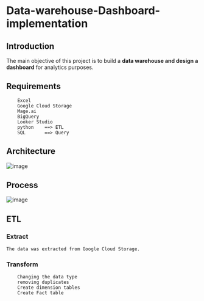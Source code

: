 # Data-warehouse-Dashboard-implementation

## Introduction
The main objective of this project is to build a **data warehouse and design a dashboard** for analytics purposes.

## Requirements
        Excel
        Google Cloud Storage
        Mage.ai
        BigQuery
        Looker Studio
        python    ==> ETL
        SQL       ==> Query

## Architecture
![image](https://github.com/priyanthan07/Data-warehouse-Dashboard-implementation/assets/129021635/d5b4aedb-024c-4b98-9a5e-60ae6721eccd)

## Process
![image](https://github.com/priyanthan07/Data-warehouse-Dashboard-implementation/assets/129021635/56b97593-f4e8-41cf-9ae9-0b446438cbb3)

## ETL
### Extract
    The data was extracted from Google Cloud Storage.

### Transform 
        Changing the data type
        removing duplicates
        Create dimension tables
        Create Fact table


